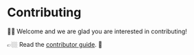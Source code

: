 # Contributing

👋🏼 Welcome and we are glad you are interested in contributing!

👉🏼 Read the [contributor guide](https://www.ourchitecture.io/hello-cloud/contribute/). 👀
